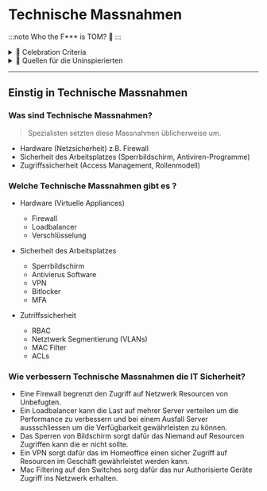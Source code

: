 # Technische Massnahmen
:::note
Who the F*** is TOM? 🧐
:::

<details>
  <summary> 🎉 Celebration Criteria</summary>

Sie kennen Technische Massnahmen zum Schutz der Daten.

</details>

<details>
  <summary> 🤫 Quellen für die Uninspierierten</summary>

- [**Swiss Infosec:** Technische und organisatorische Massnahmen (TOM)](https://www.infosec.ch/beratung/datenschutz/technische-und-organisatorische-massnahmen-tom/)

- [**Toshiba Tec Switzerland AG** Allgemeine Beschreibung der technischen und organisatorischen Massnahmen](https://www.toshibatec.ch/de/tom/)

- [**Swisscom:** 10 Tipps, wie sich KMU vor Cyberattacken schützen](https://www.swisscom.ch/de/b2bmag/sicherheit/it-security-strategie-kmu/)

- [**ComputerWeekly:** Physische Sicherheit (Objektschutz)](https://www.computerweekly.com/de/definition/Physische-Sicherheit-Objektschutz)

- [**security insider:** Was ist physische IT-Sicherheit?](https://www.security-insider.de/was-ist-physische-it-sicherheit-a-712152/)

- [**green** Schutz im Datacenter](https://www.green.ch/de/geschaeftskunden/security/physische-sicherheit/schutz-im-datacenter)

</details>

___
## Einstig in Technische Massnahmen 

### Was sind Technische Massnahmen?
> Spezialisten setzten diese Massnahmen üblicherweise um.
- Hardware (Netzsicherheit) z.B. Firewall
- Sicherheit des Arbeitsplatzes (Sperrbildschirm, Antiviren-Programme)
- Zugriffssicherheit (Access Management, Rollenmodell)

### Welche Technische Massnahmen gibt es ?

- Hardware (Virtuelle Appliances)
    - Firewall
    - Loadbalancer
    - Verschlüsselung
- Sicherheit des Arbeitsplatzes
    - Sperrbildschirm
    - Antivierus Software
    - VPN
    - Bitlocker
    - MFA

- Zutriffssicherheit
    - RBAC
    - Netztwerk Segmentierung (VLANs)
    - MAC Filter
    - ACLs

### Wie verbessern Technische Massnahmen die IT Sicherheit?
- Eine Firewall begrenzt den Zugriff auf Netzwerk Resourcen von Unbefugten.
- Ein Loadbalancer kann die Last auf mehrer Server verteilen um die Performance zu verbessern und bei einem Ausfall Server aussschliessen um die Verfügbarkeit gewährleisten zu können.
- Das Sperren von Bildschirm sorgt dafür das Niemand auf Resourcen Zugriffen kann die er nicht sollte.
- Ein VPN sorgt dafür das im Homeoffice einen sicher Zugriff auf Resourcen im Geschäft gewährleistet werden kann.
- Mac Filtering auf den Switches sorg dafür das nur Authorisierte Geräte Zugriff ins Netzwerk erhalten.
